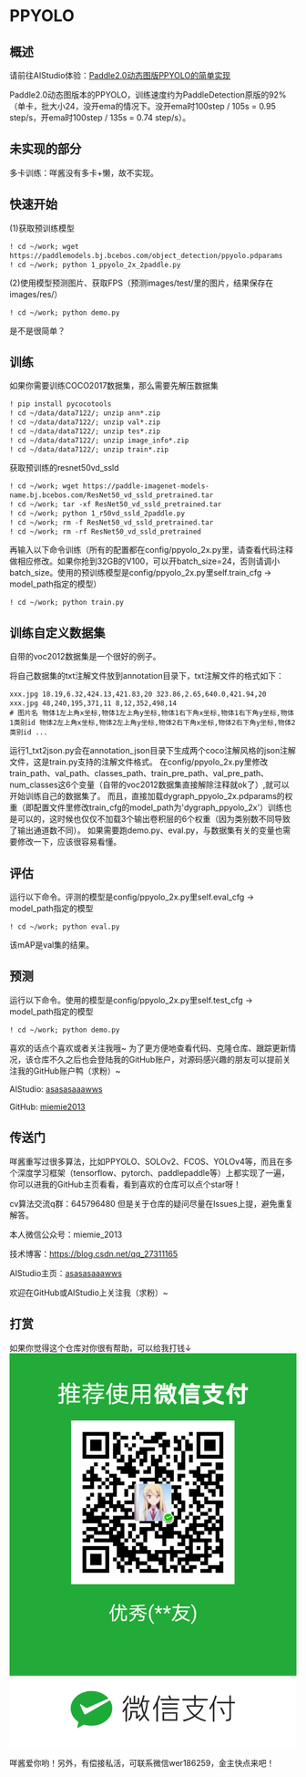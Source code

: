# PPYOLO

## 概述

请前往AIStudio体验：[Paddle2.0动态图版PPYOLO的简单实现](https://aistudio.baidu.com/aistudio/projectdetail/1156231)

Paddle2.0动态图版本的PPYOLO，训练速度约为PaddleDetection原版的92%（单卡，批大小24，没开ema的情况下。没开ema时100step / 105s = 0.95 step/s，开ema时100step / 135s = 0.74 step/s）。

## 未实现的部分

多卡训练：咩酱没有多卡+懒，故不实现。

## 快速开始
(1)获取预训练模型

```
! cd ~/work; wget https://paddlemodels.bj.bcebos.com/object_detection/ppyolo.pdparams
! cd ~/work; python 1_ppyolo_2x_2paddle.py
```
(2)使用模型预测图片、获取FPS（预测images/test/里的图片，结果保存在images/res/）
```
! cd ~/work; python demo.py
```

是不是很简单？


## 训练

如果你需要训练COCO2017数据集，那么需要先解压数据集

```
! pip install pycocotools
! cd ~/data/data7122/; unzip ann*.zip
! cd ~/data/data7122/; unzip val*.zip
! cd ~/data/data7122/; unzip tes*.zip
! cd ~/data/data7122/; unzip image_info*.zip
! cd ~/data/data7122/; unzip train*.zip
```

获取预训练的resnet50vd_ssld

```
! cd ~/work; wget https://paddle-imagenet-models-name.bj.bcebos.com/ResNet50_vd_ssld_pretrained.tar
! cd ~/work; tar -xf ResNet50_vd_ssld_pretrained.tar
! cd ~/work; python 1_r50vd_ssld_2paddle.py
! cd ~/work; rm -f ResNet50_vd_ssld_pretrained.tar
! cd ~/work; rm -rf ResNet50_vd_ssld_pretrained
```

再输入以下命令训练（所有的配置都在config/ppyolo_2x.py里，请查看代码注释做相应修改。如果你抢到32GB的V100，可以开batch_size=24，否则请调小batch_size。使用的预训练模型是config/ppyolo_2x.py里self.train_cfg -> model_path指定的模型）

```
! cd ~/work; python train.py
```


## 训练自定义数据集
自带的voc2012数据集是一个很好的例子。

将自己数据集的txt注解文件放到annotation目录下，txt注解文件的格式如下：
```
xxx.jpg 18.19,6.32,424.13,421.83,20 323.86,2.65,640.0,421.94,20
xxx.jpg 48,240,195,371,11 8,12,352,498,14
# 图片名 物体1左上角x坐标,物体1左上角y坐标,物体1右下角x坐标,物体1右下角y坐标,物体1类别id 物体2左上角x坐标,物体2左上角y坐标,物体2右下角x坐标,物体2右下角y坐标,物体2类别id ...
```
运行1_txt2json.py会在annotation_json目录下生成两个coco注解风格的json注解文件，这是train.py支持的注解文件格式。
在config/ppyolo_2x.py里修改train_path、val_path、classes_path、train_pre_path、val_pre_path、num_classes这6个变量（自带的voc2012数据集直接解除注释就ok了）,就可以开始训练自己的数据集了。
而且，直接加载dygraph_ppyolo_2x.pdparams的权重（即配置文件里修改train_cfg的model_path为'dygraph_ppyolo_2x'）训练也是可以的，这时候也仅仅不加载3个输出卷积层的6个权重（因为类别数不同导致了输出通道数不同）。
如果需要跑demo.py、eval.py，与数据集有关的变量也需要修改一下，应该很容易看懂。

## 评估
运行以下命令。评测的模型是config/ppyolo_2x.py里self.eval_cfg -> model_path指定的模型

```
! cd ~/work; python eval.py
```

该mAP是val集的结果。

## 预测
运行以下命令。使用的模型是config/ppyolo_2x.py里self.test_cfg -> model_path指定的模型

```
! cd ~/work; python demo.py
```

喜欢的话点个喜欢或者关注我哦~
为了更方便地查看代码、克隆仓库、跟踪更新情况，该仓库不久之后也会登陆我的GitHub账户，对源码感兴趣的朋友可以提前关注我的GitHub账户鸭（求粉）~

AIStudio: [asasasaaawws](https://aistudio.baidu.com/aistudio/personalcenter/thirdview/165135)

GitHub: [miemie2013](https://github.com/miemie2013)


## 传送门

咩酱重写过很多算法，比如PPYOLO、SOLOv2、FCOS、YOLOv4等，而且在多个深度学习框架（tensorflow、pytorch、paddlepaddle等）上都实现了一遍，你可以进我的GitHub主页看看，看到喜欢的仓库可以点个star呀！

cv算法交流q群：645796480
但是关于仓库的疑问尽量在Issues上提，避免重复解答。

本人微信公众号：miemie_2013

技术博客：https://blog.csdn.net/qq_27311165

AIStudio主页：[asasasaaawws](https://aistudio.baidu.com/aistudio/personalcenter/thirdview/165135)

欢迎在GitHub或AIStudio上关注我（求粉）~

## 打赏

如果你觉得这个仓库对你很有帮助，可以给我打钱↓
![Example 0](weixin/sk.png)

咩酱爱你哟！另外，有偿接私活，可联系微信wer186259，金主快点来吧！
